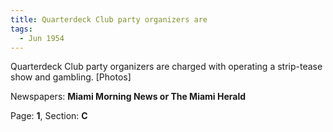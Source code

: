 ```yaml
---  
title: Quarterdeck Club party organizers are  
tags:  
  - Jun 1954  
---  
```

  
Quarterdeck Club party organizers are charged with operating a strip-tease show and gambling. [Photos]  
  
Newspapers: **Miami Morning News or The Miami Herald**  
  
Page: **1**, Section: **C** 
